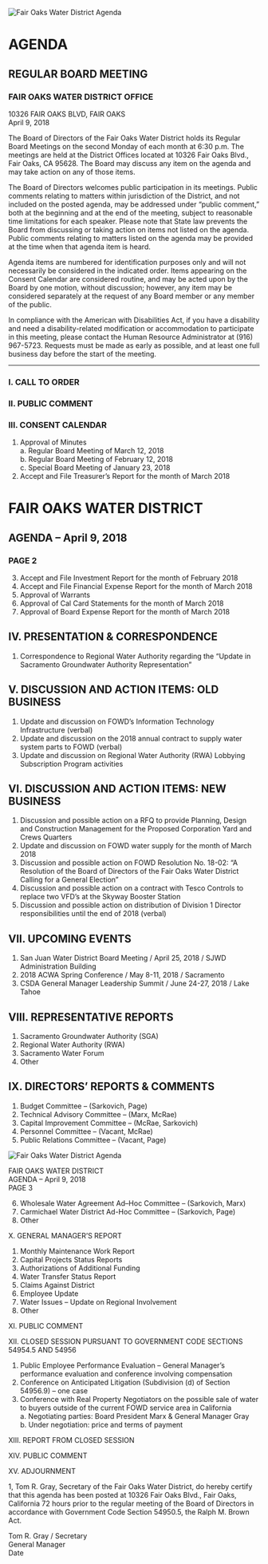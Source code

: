 <!-- Page 1 -->
![Fair Oaks Water District Agenda](https://www.fairoakswaterdistrict.org/wp-content/uploads/2021/01/Agenda-4-9-18-1.jpg)

# AGENDA
## REGULAR BOARD MEETING

### FAIR OAKS WATER DISTRICT OFFICE  
10326 FAIR OAKS BLVD, FAIR OAKS  
April 9, 2018

The Board of Directors of the Fair Oaks Water District holds its Regular Board Meetings on the second Monday of each month at 6:30 p.m. The meetings are held at the District Offices located at 10326 Fair Oaks Blvd., Fair Oaks, CA 95628. The Board may discuss any item on the agenda and may take action on any of those items.

The Board of Directors welcomes public participation in its meetings. Public comments relating to matters within jurisdiction of the District, and not included on the posted agenda, may be addressed under “public comment,” both at the beginning and at the end of the meeting, subject to reasonable time limitations for each speaker. Please note that State law prevents the Board from discussing or taking action on items not listed on the agenda. Public comments relating to matters listed on the agenda may be provided at the time when that agenda item is heard.

Agenda items are numbered for identification purposes only and will not necessarily be considered in the indicated order. Items appearing on the Consent Calendar are considered routine, and may be acted upon by the Board by one motion, without discussion; however, any item may be considered separately at the request of any Board member or any member of the public.

In compliance with the American with Disabilities Act, if you have a disability and need a disability-related modification or accommodation to participate in this meeting, please contact the Human Resource Administrator at (916) 967-5723. Requests must be made as early as possible, and at least one full business day before the start of the meeting.

---

### I. CALL TO ORDER  
### II. PUBLIC COMMENT  
### III. CONSENT CALENDAR  
1. Approval of Minutes  
   a. Regular Board Meeting of March 12, 2018  
   b. Regular Board Meeting of February 12, 2018  
   c. Special Board Meeting of January 23, 2018  
2. Accept and File Treasurer’s Report for the month of March 2018  
<!-- Page 2 -->
# FAIR OAKS WATER DISTRICT  
## AGENDA – April 9, 2018  
### PAGE 2  

3. Accept and File Investment Report for the month of February 2018  
4. Accept and File Financial Expense Report for the month of March 2018  
5. Approval of Warrants  
6. Approval of Cal Card Statements for the month of March 2018  
7. Approval of Board Expense Report for the month of March 2018  

## IV. PRESENTATION & CORRESPONDENCE  
1. Correspondence to Regional Water Authority regarding the “Update in Sacramento Groundwater Authority Representation”  

## V. DISCUSSION AND ACTION ITEMS: OLD BUSINESS  
1. Update and discussion on FOWD’s Information Technology Infrastructure (verbal)  
2. Update and discussion on the 2018 annual contract to supply water system parts to FOWD (verbal)  
3. Update and discussion on Regional Water Authority (RWA) Lobbying Subscription Program activities  

## VI. DISCUSSION AND ACTION ITEMS: NEW BUSINESS  
1. Discussion and possible action on a RFQ to provide Planning, Design and Construction Management for the Proposed Corporation Yard and Crews Quarters  
2. Update and discussion on FOWD water supply for the month of March 2018  
3. Discussion and possible action on FOWD Resolution No. 18-02: “A Resolution of the Board of Directors of the Fair Oaks Water District Calling for a General Election”  
4. Discussion and possible action on a contract with Tesco Controls to replace two VFD’s at the Skyway Booster Station  
5. Discussion and possible action on distribution of Division 1 Director responsibilities until the end of 2018 (verbal)  

## VII. UPCOMING EVENTS  
1. San Juan Water District Board Meeting / April 25, 2018 / SJWD Administration Building  
2. 2018 ACWA Spring Conference / May 8-11, 2018 / Sacramento  
3. CSDA General Manager Leadership Summit / June 24-27, 2018 / Lake Tahoe  

## VIII. REPRESENTATIVE REPORTS  
1. Sacramento Groundwater Authority (SGA)  
2. Regional Water Authority (RWA)  
3. Sacramento Water Forum  
4. Other  

## IX. DIRECTORS’ REPORTS & COMMENTS  
1. Budget Committee – (Sarkovich, Page)  
2. Technical Advisory Committee – (Marx, McRae)  
3. Capital Improvement Committee – (McRae, Sarkovich)  
4. Personnel Committee – (Vacant, McRae)  
5. Public Relations Committee – (Vacant, Page)  
<!-- Page 3 -->
![Fair Oaks Water District Agenda](https://example.com/image.png)

FAIR OAKS WATER DISTRICT  
AGENDA – April 9, 2018  
PAGE 3  

6. Wholesale Water Agreement Ad–Hoc Committee – (Sarkovich, Marx)  
7. Carmichael Water District Ad-Hoc Committee – (Sarkovich, Page)  
8. Other  

X. GENERAL MANAGER’S REPORT  
1. Monthly Maintenance Work Report  
2. Capital Projects Status Reports  
3. Authorizations of Additional Funding  
4. Water Transfer Status Report  
5. Claims Against District  
6. Employee Update  
7. Water Issues – Update on Regional Involvement  
8. Other  

XI. PUBLIC COMMENT  

XII. CLOSED SESSION PURSUANT TO GOVERNMENT CODE SECTIONS 54954.5 AND 54956  
1. Public Employee Performance Evaluation – General Manager’s performance evaluation and conference involving compensation  
2. Conference on Anticipated Litigation (Subdivision (d) of Section 54956.9) – one case  
3. Conference with Real Property Negotiators on the possible sale of water to buyers outside of the current FOWD service area in California  
   a. Negotiating parties: Board President Marx & General Manager Gray  
   b. Under negotiation: price and terms of payment  

XIII. REPORT FROM CLOSED SESSION  

XIV. PUBLIC COMMENT  

XV. ADJOURNMENT  

1, Tom R. Gray, Secretary of the Fair Oaks Water District, do hereby certify that this agenda has been posted at 10326 Fair Oaks Blvd., Fair Oaks, California 72 hours prior to the regular meeting of the Board of Directors in accordance with Government Code Section 54950.5, the Ralph M. Brown Act.  

Tom R. Gray / Secretary  
General Manager  
Date  
